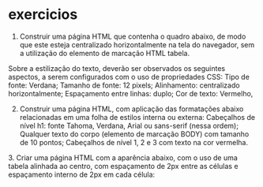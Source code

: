 # exercicios


1. Construir uma página HTML que contenha o quadro abaixo, de modo que este esteja centralizado horizontalmente na tela do navegador, sem a utilização do elemento de marcação HTML tabela. 

Sobre a estilização do texto, deverão ser observados os seguintes aspectos, a serem configurados com o uso de propriedades CSS:  Tipo de fonte: Verdana;
Tamanho de fonte: 12 pixels;
Alinhamento: centralizado horizontalmente;
Espaçamento entre linhas: duplo;
Cor de texto: Vermelho,

2. Construir uma página HTML, com aplicação das formatações abaixo relacionadas em uma folha de estilos interna ou externa: Cabeçalhos de nível h1: fonte Tahoma, Verdana, Arial ou sans-serif (nessa ordem); 
Qualquer texto do corpo (elemento de marcação BODY) com tamanho de 10 pontos; 
Cabeçalhos de nível 1, 2 e 3 com texto na cor vermelha. 

​3. Criar uma página HTML com a aparência abaixo, com o uso de uma tabela alinhada ao centro, com espaçamento de 2px entre as células e espaçamento interno de 2px em cada célula: 
